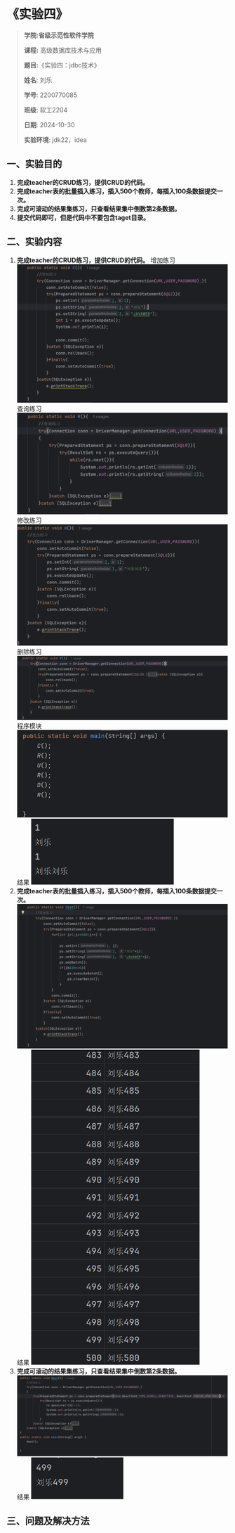 # 《实验四》  
>**学院:省级示范性软件学院**
>
> **课程:** 高级数据库技术与应用
>
>**题目:**《实验四：jdbc技术》
>
>**姓名**: 刘乐
>
>**学号**: 2200770085
>
>**班级**: 软工2204
>
>**日期**: 2024-10-30
>
>**实验环境**: jdk22，idea
##  一、实验目的
1. **完成teacher的CRUD练习，提供CRUD的代码。**
2. **完成teacher表的批量插入练习，插入500个教师，每插入100条数据提交一次。**
3. **完成可滚动的结果集练习，只查看结果集中倒数第2条数据。**
4. **提交代码即可，但是代码中不要包含taget目录。**
## 二、实验内容
1. **完成teacher的CRUD练习，提供CRUD的代码。**
    增加练习
    ![alt text](image/image.png)
    查询练习
    ![alt text](image/image-1.png)
    修改练习
    ![alt text](image/image-2.png)
    删除练习
    ![alt text](image/image-3.png)
    程序模块
    ![alt text](image/image-4.png)
    结果
    ![alt text](image/image-5.png)
2. **完成teacher表的批量插入练习，插入500个教师，每插入100条数据提交一次。**
    ![alt text](image/image-7.png)
    结果
    ![alt text](image/image-8.png)
3. **完成可滚动的结果集练习，只查看结果集中倒数第2条数据。**
    ![alt text](image/image-9.png)
    结果
    ![alt text](image/image-10.png)
## 三、问题及解决方法